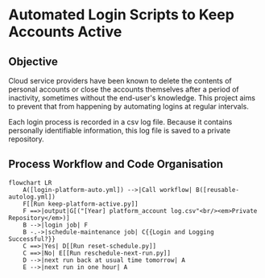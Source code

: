 # Automated Login Scripts to Keep Accounts Active

## Objective

Cloud service providers have been known to delete the contents of personal accounts or 
close the accounts themselves after a period of inactivity, sometimes without the end-user's knowledge.
This project aims to prevent that from happening by automating logins at regular intervals.

Each login process is recorded in a csv log file. 
Because it contains personally identifiable information, this log file is saved to a private repository.

## Process Workflow and Code Organisation

```mermaid
flowchart LR
    A([login-platform-auto.yml]) -->|Call workflow| B([reusable-autolog.yml])
    F[[Run keep-platform-active.py]] 
    F ==>|output|G[("[Year] platform_account log.csv"<br/><em>Private Repository</em>)]
    B -->|login job| F
    B -.->|schedule-maintenance job| C{{Login and Logging Successful?}}
    C ==>|Yes| D[[Run reset-schedule.py]]
    C ==>|No| E[[Run reschedule-next-run.py]]
    D -->|next run back at usual time tomorrow| A
    E -->|next run in one hour| A
    
  ```
